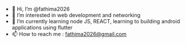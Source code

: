 - 👋 Hi, I’m @fathima2026
- 👀 I’m interested in web development and networking
- 🌱 I’m currently learning node JS, REACT, learning to building android applications using flutter
- 📫 How to reach me : fathima2026@gmail.com

<!---
fathima2026/fathima2026 is a ✨ special ✨ repository because its `README.md` (this file) appears on your GitHub profile.
You can click the Preview link to take a look at your changes.
--->
